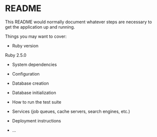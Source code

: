 # README

This README would normally document whatever steps are necessary to get the
application up and running.

Things you may want to cover:

* Ruby version

Ruby 2.5.0

* System dependencies

* Configuration

* Database creation

* Database initialization

* How to run the test suite

* Services (job queues, cache servers, search engines, etc.)

* Deployment instructions

* ...
